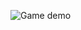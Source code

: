 ![Game demo](https://github.com/sethbam9/Portfolio/blob/main/DrRacket%20Code%20-%20Space%20Invadors/space_invadors_demo.gif)
